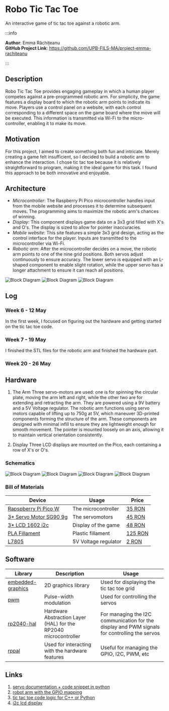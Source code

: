 # Robo Tic Tac Toe
An interactive game of tic tac toe against a robotic arm.

:::info 

**Author**: Emma Răchițeanu \
**GitHub Project Link**: https://github.com/UPB-FILS-MA/project-emma-rachiteanu

:::

## Description

Robo Tic Tac Toe provides engaging gameplay in which a human player competes against a pre-programmed robotic arm. For simplicity, the game features a display board to which the robotic arm points to indicate its move. Players use a control panel on a website, with each control corresponding to a different space on the game board where the move will be executed. This information is transmitted via Wi-Fi to the micro-controller, enabling it to make its move.

## Motivation

For this project, I aimed to create something both fun and intricate. Merely creating a game felt insufficient, so I decided to build a robotic arm to enhance the interaction. I chose tic tac toe because it is relatively straightforward to program, making it the ideal game for this task. I found this approach to be both innovative and enjoyable.

## Architecture 

- _Microcontroller_: The Raspberry Pi Pico microcontroller handles input from the mobile website and processes it to determine subsequent moves. The programming aims to maximize the robotic arm's chances of winning.
- _Display_: This component displays game data on a 3x3 grid filled with X's and O's. The display is sized to allow for pointer inaccuracies.
- _Mobile website_: This site features a simple 3x3 grid design, acting as the control interface for the player. Inputs are transmitted to the microcontroller via Wi-Fi.
- _Robotic arm_: After the microcontroller decides on a move, the robotic arm points to one of the nine grid positions. Both servos adjust continuously to ensure accuracy. The lower servo is equipped with an L-shaped component to enable slight rotation, while the upper servo has a longer attachment to ensure it can reach all positions.

![Block Diagram](img/FrontViewRoboticArm.jpg)
![Block Diagram](img/SideViewRoboticArm.jpg)
![Block Diagram](img/schematic.jpg)

## Log

<!-- write every week your progress here -->

### Week 6 - 12 May
In the first week, I focused on figuring out the hardware and getting started on the tic tac toe code.
### Week 7 - 19 May
I finished the STL files for the robotic arm and finished the hardware part.
### Week 20 - 26 May

## Hardware

1. The Arm
Three servo-motors are used: one is for spinning the circular plate, moving the arm left and right, while the other two are for extending and retracting the arm. They are powered using a 9V battery and a 5V Voltage regulator.
The robotic arm functions using servo motors capable of lifting up to 750g at 5V, which maneuver 3D-printed components forming the structure of the arm. These components are designed with minimal infill to ensure they are lightweight enough for smooth movement. The pointer is mounted loosely on an axis, allowing it to maintain vertical orientation consistently.

2. Display 
Three LCD displays are mounted on the Pico, each containing a row of X's or O's.

### Schematics

![Block Diagram](img/kicad.png)
![Block Diagram](img/project2.jpg)
![Block Diagram](img/project1.jpg)
![Block Diagram](img/project3.jpg)

### Bill of Materials

<!-- 
| [Device](link://to/device) | This is used ... | [price](link://to/store) |
-->

| Device | Usage | Price |
|--------|--------|-------|
| [Rapspberry Pi Pico W](https://www.raspberrypi.com/documentation/microcontrollers/raspberry-pi-pico.html) | The microcontroller | [35 RON](https://www.optimusdigital.ro/en/raspberry-pi-boards/12394-raspberry-pi-pico-w.html) |
| [3* Servo Motor SG90 9g](https://datasheetspdf.com/datasheet-pdf/791970/SG90.html) | The servomotors | [45 RON](https://www.emag.ro/servomotor-sg90-180-de-grade-ai0156-s297/pd/D33V1GMBM/) |
| [3* LCD 1602 i2c](https://www.openhacks.com/uploadsproductos/eone-1602a1.pdf) | Display of the game | [48 RON](https://www.optimusdigital.ro/ro/optoelectronice-lcd-uri/2894-lcd-cu-interfata-i2c-si-backlight-albastru.html?search_query=LCD+1602+cu+Interfata+I2C+si+Backlight+Albastru&results=2) |
| [PLA Fillament](https://www.eshop.formwerk.ro/cumpara/filament-extrudr-pla-nx2-matt-1196) | Plastic fillament | [125 RON](https://www.eshop.formwerk.ro/cumpara/filament-extrudr-pla-nx2-matt-1196) |
| [L7805](https://www.sparkfun.com/datasheets/Components/LM7805.pdf) | 5V Voltage regulator | [2 RON](https://www.optimusdigital.ro/ro/electronica-de-putere-stabilizatoare-liniare/937-l7805-stabilizator-de-tensiune-de-5-v-to-220.html?search_query=lm+7805+ic&results=7#idTab5) |

## Software

| Library | Description | Usage |
|---------|-------------|-------|
| [embedded-graphics](https://github.com/embedded-graphics/embedded-graphics) | 2D graphics library | Used for displaying the tic tac toe grid |
| [pwm](https://docs.embassy.dev/embassy-nrf/git/nrf52840/pwm/index.html) | Pulse-width modulation | Used for controlling the servos |
| [rp2040-hal](https://docs.rs/rp2040-hal/latest/rp2040_hal/) | Hardware Abstraction Layer (HAL) for the RP2040 microcontroller | For managing the I2C communication for the display and PWM signals for controlling the servos |
| [rppal](https://docs.rs/rppal/latest/rppal/) | Used for interacting with the hardware features | Useful for managing the GPIO, I2C, PWM, etc |

## Links

<!-- Add a few links that inspired you and that you think you will use for your project -->

1. [servo documentation + code snippet in python](https://docs.sunfounder.com/projects/ultimate-sensor-kit/en/latest/components_basic/27-component_servo.html)
2. [robot arm with the GPIO mapping](https://github.com/Makerfabs/PICO_Merchanical_Hand_Driver)
3. [tic tac toe code logic for C++ or Python](https://www.geeksforgeeks.org/implementation-of-tic-tac-toe-game/)
4. [i2c lcd display](https://microcontrollerslab.com/i2c-lcd-raspberry-pi-pico-micropython-tutorial/)
